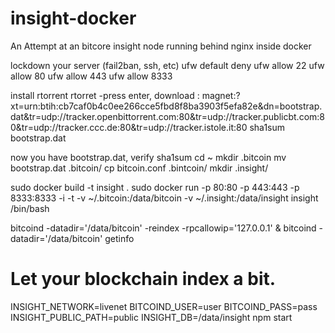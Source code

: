 insight-docker
==============

An Attempt at an bitcore insight node running behind nginx inside docker


lockdown your server (fail2ban, ssh, etc)
 ufw default deny
 ufw allow 22
 ufw allow 80
 ufw allow 443
 ufw allow 8333

install rtorrent
rtorret
-press enter, download :
magnet:?xt=urn:btih:cb7caf0b4c0ee266cce5fbd8f8ba3903f5efa82e&dn=bootstrap.dat&tr=udp://tracker.openbittorrent.com:80&tr=udp://tracker.publicbt.com:80&tr=udp://tracker.ccc.de:80&tr=udp://tracker.istole.it:80
sha1sum bootstrap.dat

now you have bootstrap.dat, verify sha1sum
 cd ~
 mkdir .bitcoin
 mv bootstrap.dat .bitcoin/
 cp bitcoin.conf .bintcoin/
 mkdir .insight/
 
 sudo docker build -t insight .
 sudo docker run -p 80:80 -p 443:443 -p 8333:8333 -i -t -v ~/.bitcoin:/data/bitcoin -v ~/.insight:/data/insight insight /bin/bash
 
 bitcoind -datadir='/data/bitcoin' -reindex -rpcallowip='127.0.0.1' &
 bitcoind -datadir='/data/bitcoin' getinfo
 # Let your blockchain index a bit.
  
  
 INSIGHT_NETWORK=livenet BITCOIND_USER=user BITCOIND_PASS=pass INSIGHT_PUBLIC_PATH=public  INSIGHT_DB=/data/insight npm start